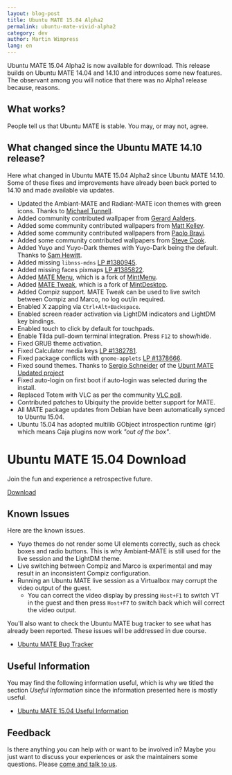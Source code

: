 ```yaml
---
layout: blog-post
title: Ubuntu MATE 15.04 Alpha2
permalink: ubuntu-mate-vivid-alpha2
category: dev
author: Martin Wimpress
lang: en
---
```


Ubuntu MATE 15.04 Alpha2 is now available for download. This release builds
on Ubuntu MATE 14.04 and 14.10 and introduces some new features. The observant
among you will notice that there was no Alpha1 release because, reasons.

## What works?

People tell us that Ubuntu MATE is stable. You may, or may not, agree.

## What changed since the Ubuntu MATE 14.10 release?

Here what changed in Ubuntu MATE 15.04 Alpha2 since Ubuntu MATE 14.10. Some of
these fixes and improvements have already been back ported to 14.10 and made
available via updates.

  * Updated the Ambiant-MATE and Radiant-MATE icon themes with green icons. Thanks to [Michael Tunnell](http://michaeltunnell.com/).
  * Added community contributed wallpaper from [Gerard Aalders](https://plus.google.com/101077282481991372459/posts/RYALQj6Bc32).
  * Added some community contributed wallpapers from [Matt Kelley](https://ubuntu-mate.community/t/electragicians-wallpapers-with-svg-files-for-your-altering-pleasure/137).
  * Added some community contributed wallpapers from [Paolo Bravi](https://ubuntu-mate.community/t/ubuntu-mate-photo-wallpapers-feel-free-to-use/157).
  * Added some community contributed wallpapers from [Steve Cook](https://ubuntu-mate.community/t/desktop-wallpapers-for-anyone-who-wants-a-copy/135).
  * Added Yuyo and Yuyo-Dark themes with Yuyo-Dark being the default. Thanks to [Sam Hewitt](http://snwh.org).
  * Added missing `libnss-mdns` [LP #1380945](https://bugs.launchpad.net/ubuntu-mate/+bug/1380945).
  * Added missing faces pixmaps [LP #1385822](https://bugs.launchpad.net/ubuntu-mate/+bug/1385822).
  * Added [MATE Menu](https://bitbucket.org/flexiondotorg/mate-menu), which is a fork of [MintMenu](https://github.com/linuxmint/mintmenu).
  * Added [MATE Tweak](https://bitbucket.org/flexiondotorg/mate-tweak), which is a fork of [MintDesktop](https://github.com/linuxmint/mintdesktop).
  * Added Compiz support. MATE Tweak can be used to live switch between Compiz and Marco, no log out/in required.
  * Enabled X zapping via `Ctrl+Alt+Backspace`.
  * Enabled screen reader activation via LightDM indicators and LightDM key bindings.
  * Enabled touch to click by default for touchpads.
  * Enable Tilda pull-down terminal integration. Press `F12` to show/hide.
  * Fixed GRUB theme activation.
  * Fixed Calculator media keys [LP #1382781](https://bugs.launchpad.net/ubuntu-mate/+bug/1382781).
  * Fixed package conflicts with `gnome-applets` [LP #1378666](https://bugs.launchpad.net/ubuntu-mate/+bug/1378666).
  * Fixed sound themes. Thanks to [Sergio Schneider](https://plus.google.com/116549967007914384885/about) of the [Ubunt MATE Updated project](http://sourceforge.net/projects/uumate/)
  * Fixed auto-login on first boot if auto-login was selected during the install.
  * Replaced Totem with VLC as per the community [VLC poll](https://plus.google.com/103917631499285627130/posts/T97fZ7vbuUj).
  * Contributed patches to Ubiquity the provide better support for MATE.
  * All MATE package updates from Debian have been automatically synced to Ubuntu 15.04.
  * Ubuntu 15.04 has adopted multilib GObject introspection runtime (gir) which means Caja plugins now work *"out of the box"*.

<div class="bs-component">
    <div class="jumbotron">
        <h1>Ubuntu MATE 15.04 Download</h1>
        <p>Join the fun and experience a retrospective future.</p>
        <a href="/vivid/" class="btn btn-primary btn-lg">Download</a>
        </p>
    </div>
</div>

## Known Issues

Here are the known issues.

  * Yuyo themes do not render some UI elements correctly, such as check boxes
  and radio buttons. This is why Ambiant-MATE is still used for the live session
  and the LightDM theme.
  * Live switching between Compiz and Marco is experimental and may result in an
  inconsistent Compiz configuration.
  * Running an Ubuntu MATE live session as a Virtualbox may corrupt the video
  output of the guest.
    * You can correct the video display by pressing `Host+F1` to switch
    VT in the guest and then press `Host+F7` to switch back which will
    correct the video output.

You'll also want to check the Ubuntu MATE bug tracker to see what has already
been reported. These issues will be addressed in due course.

  * [Ubuntu MATE Bug Tracker](https://bugs.launchpad.net/ubuntu-mate)

## Useful Information

You may find the following information useful, which is why we titled
the section *Useful Information* since the information presented here
is mostly useful.

  * [Ubuntu MATE 15.04 Useful Information](https://ubuntu-mate.community/t/ubuntu-mate-14-10-and-15-04-useful-information/24)

## Feedback

Is there anything you can help with or want to be involved in? Maybe you just
want to discuss your experiences or ask the maintainers some questions. Please
[come and talk to us](https://ubuntu-mate.community/).
